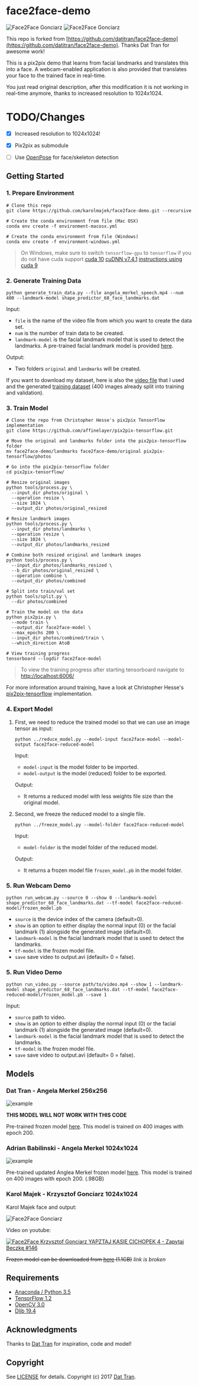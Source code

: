 # face2face-demo

![Face2Face Gonciarz](example-babilinski.gif)
![Face2Face Gonciarz](zapytaj-beczke.gif)

This repo is forked from [https://github.com/datitran/face2face-demo](https://github.com/datitran/face2face-demo). Thanks Dat Tran for awesome work!

This is a pix2pix demo that learns from facial landmarks and translates this into a face. A webcam-enabled application is also provided that translates your face to the trained face in real-time.

You just read original description, after this modification it is not working in real-time anymore, thanks to increased resolution to 1024x1024.

# TODO/Changes

- [x] Increased resolution to 1024x1024!
- [x] Pix2pix as submodule
- [ ] Use [OpenPose](https://github.com/CMU-Perceptual-Computing-Lab/openpose) for face/skeleton detection


## Getting Started

### 1. Prepare Environment

```
# Clone this repo
git clone https://github.com/karolmajek/face2face-demo.git --recursive

# Create the conda environment from file (Mac OSX)
conda env create -f environment-macosx.yml

# Create the conda environment from file (Windows)
conda env create -f environment-windows.yml
```
> On Windows, make sure to switch `tensorflow-gpu` to `tensorflow` if you do not have cuda support [cuda 10](https://developer.nvidia.com/cuda-10.0-download-archive) [cuDNN v7.4.1](https://developer.nvidia.com/rdp/cudnn-archive) [instructions using cuda 9](https://medium.com/@akshaysin_86681/installing-cuda-and-cudnn-on-windows-10-f735585159f7)

### 2. Generate Training Data

```
python generate_train_data.py --file angela_merkel_speech.mp4 --num 400 --landmark-model shape_predictor_68_face_landmarks.dat
```

Input:

- `file` is the name of the video file from which you want to create the data set.
- `num` is the number of train data to be created.
- `landmark-model` is the facial landmark model that is used to detect the landmarks. A pre-trained facial landmark model is provided [here](http://dlib.net/files/shape_predictor_68_face_landmarks.dat.bz2).

Output:

- Two folders `original` and `landmarks` will be created.

If you want to download my dataset, here is also the [video file](https://u7410512.dl.dropboxusercontent.com/u/7410512/face2face-demo/angela_merkel_speech.mp4) that I used and the generated [training dataset](https://u7410512.dl.dropboxusercontent.com/u/7410512/face2face-demo/dataset.zip) (400 images already split into training and validation).

### 3. Train Model

```
# Clone the repo from Christopher Hesse's pix2pix TensorFlow implementation
git clone https://github.com/affinelayer/pix2pix-tensorflow.git

# Move the original and landmarks folder into the pix2pix-tensorflow folder
mv face2face-demo/landmarks face2face-demo/original pix2pix-tensorflow/photos

# Go into the pix2pix-tensorflow folder
cd pix2pix-tensorflow/

# Resize original images
python tools/process.py \
  --input_dir photos/original \
  --operation resize \
  --size 1024 \
  --output_dir photos/original_resized

# Resize landmark images
python tools/process.py \
  --input_dir photos/landmarks \
  --operation resize \
  --size 1024 \
  --output_dir photos/landmarks_resized

# Combine both resized original and landmark images
python tools/process.py \
  --input_dir photos/landmarks_resized \
  --b_dir photos/original_resized \
  --operation combine \
  --output_dir photos/combined

# Split into train/val set
python tools/split.py \
  --dir photos/combined

# Train the model on the data
python pix2pix.py \
  --mode train \
  --output_dir face2face-model \
  --max_epochs 200 \
  --input_dir photos/combined/train \
  --which_direction AtoB

# View training progress
tensorboard --logdir face2face-model
```
> To view the training progress after starting tensorboard navigate to [http://localhost:6006/](http://localhost:6006/) 

For more information around training, have a look at Christopher Hesse's [pix2pix-tensorflow](https://github.com/affinelayer/pix2pix-tensorflow) implementation.

### 4. Export Model

1. First, we need to reduce the trained model so that we can use an image tensor as input:
    ```
    python ../reduce_model.py --model-input face2face-model --model-output face2face-reduced-model
    ```

    Input:

    - `model-input` is the model folder to be imported.
    - `model-output` is the model (reduced) folder to be exported.

    Output:

    - It returns a reduced model with less weights file size than the original model.

2. Second, we freeze the reduced model to a single file.
    ```
    python ../freeze_model.py --model-folder face2face-reduced-model
    ```

    Input:

    - `model-folder` is the model folder of the reduced model.

    Output:

    - It returns a frozen model file `frozen_model.pb` in the model folder.

### 5. Run Webcam Demo

```
python run_webcam.py --source 0 --show 0 --landmark-model shape_predictor_68_face_landmarks.dat --tf-model face2face-reduced-model/frozen_model.pb
```

- `source` is the device index of the camera (default=0).
- `show` is an option to either display the normal input (0) or the facial landmark (1) alongside the generated image (default=0).
- `landmark-model` is the facial landmark model that is used to detect the landmarks.
- `tf-model` is the frozen model file.
- `save` save video to output.avi (default= 0 = false).

### 5. Run Video Demo

```
python run_video.py --source path/to/video.mp4 --show 1 --landmark-model shape_predictor_68_face_landmarks.dat --tf-model face2face-reduced-model/frozen_model.pb --save 1
```

Input:

- `source` path to video.
- `show` is an option to either display the normal input (0) or the facial landmark (1) alongside the generated image (default=0).
- `landmark-model` is the facial landmark model that is used to detect the landmarks.
- `tf-model` is the frozen model file.
- `save` save video to output.avi (default= 0 = false).


## Models

### Dat Tran - Angela Merkel 256x256

![example](example.gif)

**THIS MODEL WILL NOT WORK WITH THIS CODE**

Pre-trained frozen model [here](https://dl.dropboxusercontent.com/s/rzfaoeb3e2ta343/face2face_model_epoch_200.zip). This model is trained on 400 images with epoch 200.

### Adrian Babilinski - Angela Merkel 1024x1024

![example](example-babilinski.gif)

Pre-trained updated Anglea Merkel frozen model [here](https://1drv.ms/u/s!ArYK29BEbxyk4tBpuWzwZzfiY8arRQ?e=RPzhhs). This model is trained on 400 images with epoch 200. (.98GB)

### Karol Majek - Krzysztof Gonciarz 1024x1024

Karol Majek face and output:

![Face2Face Gonciarz](example-gonciarz.gif)


Video on youtube:

[![Face2Face Krzysztof Gonciarz YAPZTAJ KASIĘ CICHOPEK 4 - Zapytaj Beczkę #146](http://img.youtube.com/vi/v5VDJKCrP6A/0.jpg)](http://www.youtube.com/watch?v=v5VDJKCrP6A)

~~Frozen model can be downloaded from [here](https://goo.gl/8BgnXA) (1.1GB)~~ _link is broken_

## Requirements
- [Anaconda / Python 3.5](https://www.continuum.io/downloads)
- [TensorFlow 1.2](https://www.tensorflow.org/)
- [OpenCV 3.0](http://opencv.org/)
- [Dlib 19.4](http://dlib.net/)

## Acknowledgments

Thanks to [Dat Tran](http://www.dat-tran.com/) for inspiration, code and model!

## Copyright

See [LICENSE](LICENSE) for details.
Copyright (c) 2017 [Dat Tran](http://www.dat-tran.com/).
